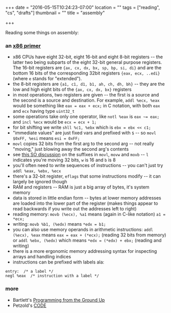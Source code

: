 +++
date = "2016-05-15T10:24:23-07:00"
location = ""
tags = ["reading", "cs", "drafts"]
thumbnail = ""
title = "assembly"

+++

Reading some things on assembly:

<!--more-->

### an [x86 primer](https://www.nayuki.io/page/a-fundamental-introduction-to-x86-assembly-programming)
* x86 CPUs have eight 32-bit, eight 16-bit and eight 8-bit registers --
the latter two being subparts of the eight 32-bit general purpose registers.
The 16-bit registers are `{ax, cx, dx, bx, sp, bp, si, di}` and are the bottom 16 bits
of the corresponding 32bit registers `{eax, ecx, ..edi}` (where `e` stands for "extended").
* the 8-bit registers are `{a1, c1, d1, b1, ah, ch, dh, bh}` --
they are the low and high eight bits of the `{ax, cx, dx, bx}` registers
* in most operations, two registers are given --
the first is a source and the second is a source and destination.
For example, `addl %ecx, %eax` would be something like `eax = eax + ecx;` in C notation,
with both `eax` and `ecx` having type `uint32_t`
* some operations take only one operator, like `notl %eax` is `eax ~= eax;`
and `incl %ecx` would be `ecx = ecx + 1;`
* for bit shifting we write `shll %c1, %ebx` which is `ebx = ebx << c1;`
* "immediate values" are just fixed vars and prefixed with `$` --
so `movl $0xFF, %esi` means `esi = 0xFF;`
* `movl` copies 32 bits from the first arg to the second arg --
not really "moving," just blowing away the second arg's contents
* see [this SO discussion](http://stackoverflow.com/questions/20247944)
on the suffixes in `movl`, `movw` and `movb` -- `l` indicates you're moving 32 bits,
`w` is 16 and `b` is 8
* you'll often need to write sequences of instructions -- you can't just try `addl %eax, %ebx, %ecx`
* there's a 32-bit register, `eflags` that some instructions modify --
it can largely be ignored though
* RAM and registers -- RAM is just a big array of bytes, it's system memory
* data is stored in little endian form --
bytes at lower memory addresses are loaded into the lower part of the register
(makes things appear to read backwards if you write out the addresses left to right)
* reading memory: `movb (%ecx), %a1` means (again in C-like notation) `a1 = *ecx;`
* writing: `movb %b1, (%edx)` means `*edx = b1;`
* you can also use memory operands in arithmetic instructions:
`addl (%ecx), %eax` means `eax = eax + (*ecx);` (reading 32 bits from memory)
or `addl %ebx, (%edx)` which means `*edx = (*edx) + ebx;` (reading and writing)
* there is a more ergonomic memory addressing syntax for inspecting arrays and handling indices
* instructions can be prefixed with labels ala:

```c-objdump
entry:  /* a label */
negl %eax  /* instruction with a label */
```

### more
* Bartlett's [Programming from the Ground Up](http://nongnu.askapache.com//pgubook/ProgrammingGroundUp-1-0-booksize.pdf)
* Petzold's [CODE](https://bobcarp.files.wordpress.com/2014/07/code-charles-petzold.pdf)
